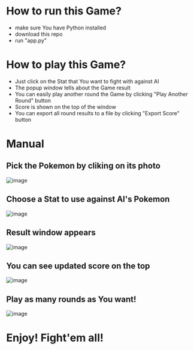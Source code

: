 # How to run this Game? 
- make sure You have Python installed
- download this repo
- run "app.py"

# How to play this Game? 
- Just click on the Stat that You want to fight with against AI
- The popup window tells about the Game result
- You can easily play another round the Game by clicking "Play Another Round" button
- Score is shown on the top of the window
- You can export all round results to a file by clicking "Export Score" button

# Manual
## Pick the Pokemon by cliking on its photo
![image](https://github.com/vvektor/Top-Trumps-Game/assets/74928810/0a492613-8e99-498f-9e6d-52bddd0cdd44)
## Choose a Stat to use against AI's Pokemon
![image](https://github.com/vvektor/Top-Trumps-Game/assets/74928810/1a83170e-85f7-4132-bced-ae97811b64f4)
## Result window appears
![image](https://github.com/vvektor/Top-Trumps-Game/assets/74928810/a435ae05-cf31-49d5-bfb3-34a1dda5321a)
## You can see updated score on the top
![image](https://github.com/vvektor/Top-Trumps-Game/assets/74928810/a7bae918-6a29-492a-aecf-daa023eb08d7)
## Play as many rounds as You want!
![image](https://github.com/vvektor/Top-Trumps-Game/assets/74928810/ad59bc06-7a4c-4ce7-8b57-31a1cf9cc7f7)

# Enjoy! Fight'em all!
